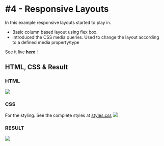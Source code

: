 # #4 - Responsive Layouts
In this example responsive layouts started to play in.
- Basic column based layout using flex box.
- Introduced the CSS media queries. Used to change the layout according to a defined media property/type

See it live __<a href="https://sebastiandg7.github.io/scrimba-responsive-web-design/4-responsive-layouts/" target="_blank">here</a>__ !

## HTML, CSS & Result
### HTML
![][html]
### CSS
For the styling. See the complete styles at [styles.css](styles.css)
![][css]
### RESULT
![][result]

[html]: docs/4-html.png
[css]: docs/4-css.png
[result]: docs/4-result.png